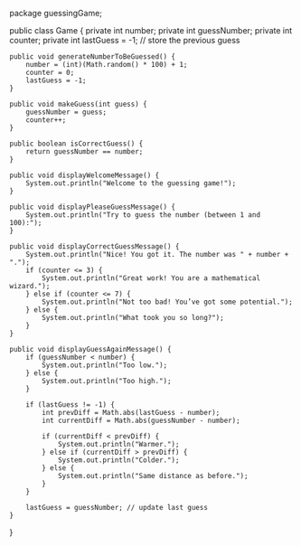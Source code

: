 package guessingGame;

public class Game {
    private int number;
    private int guessNumber;
    private int counter;
    private int lastGuess = -1; // store the previous guess

    public void generateNumberToBeGuessed() {
        number = (int)(Math.random() * 100) + 1;
        counter = 0;
        lastGuess = -1;
    }

    public void makeGuess(int guess) {
        guessNumber = guess;
        counter++;
    }

    public boolean isCorrectGuess() {
        return guessNumber == number;
    }

    public void displayWelcomeMessage() {
        System.out.println("Welcome to the guessing game!");
    }

    public void displayPleaseGuessMessage() {
        System.out.println("Try to guess the number (between 1 and 100):");
    }

    public void displayCorrectGuessMessage() {
        System.out.println("Nice! You got it. The number was " + number + ".");
        if (counter <= 3) {
            System.out.println("Great work! You are a mathematical wizard.");
        } else if (counter <= 7) {
            System.out.println("Not too bad! You’ve got some potential.");
        } else {
            System.out.println("What took you so long?");
        }
    }

    public void displayGuessAgainMessage() {
        if (guessNumber < number) {
            System.out.println("Too low.");
        } else {
            System.out.println("Too high.");
        }

        if (lastGuess != -1) {
            int prevDiff = Math.abs(lastGuess - number);
            int currentDiff = Math.abs(guessNumber - number);

            if (currentDiff < prevDiff) {
                System.out.println("Warmer.");
            } else if (currentDiff > prevDiff) {
                System.out.println("Colder.");
            } else {
                System.out.println("Same distance as before.");
            }
        }

        lastGuess = guessNumber; // update last guess
    }
}
